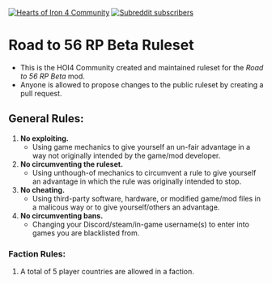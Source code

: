 [<img src="https://img.shields.io/discord/183787140671471616?color=%23697EC4&label=Discord&logo=Discord&logoColor=%23697EC4" alt="Hearts of Iron 4 Community"/>](https://discord.gg/hoi4)
[<img alt="Subreddit subscribers" src="https://img.shields.io/reddit/subreddit-subscribers/Hearts_Of_Iron_IV_COM?label=Reddit&logo=reddit&logoColor=%23FF4500&style=social">](https://www.reddit.com/r/Hearts_Of_Iron_IV_COM/)

# Road to 56 RP Beta Ruleset
- This is the HOI4 Community created and maintained ruleset for the *Road to 56 RP Beta* mod.
- Anyone is allowed to propose changes to the public ruleset by creating a pull request.


## General Rules:
1. **No exploiting.**
   - Using game mechanics to give yourself an un-fair advantage in a way not originally intended by the game/mod developer.
2. **No circumventing the ruleset.**
   - Using unthough-of mechanics to circumvent a rule to give yourself an advantage in which the rule was originally intended to stop. 
3. **No cheating.**
   - Using third-party software, hardware, or modified game/mod files in a malicous way or to give yourself/others an advantage.
4. **No circumventing bans.**
   - Changing your Discord/steam/in-game username(s) to enter into games you are blacklisted from.

### Faction Rules:
1. A total of 5 player countries are allowed in a faction.
